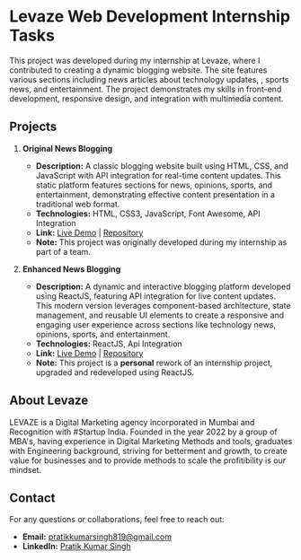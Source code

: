 # Levaze Web Development Internship Tasks

This project was developed during my internship at Levaze, where I contributed to creating a dynamic blogging website. The site features various sections including news articles about technology updates, , sports news, and entertainment. The project demonstrates my skills in front-end development, responsive design, and integration with multimedia content.

## Projects

1. **Original News Blogging**  
   - **Description:** A classic blogging website built using HTML, CSS, and JavaScript with API integration for real-time content updates. This static platform features sections for news, opinions, sports, and entertainment, demonstrating effective content presentation in a traditional web format.
   - **Technologies:** HTML, CSS3, JavaScript, Font Awesome, API Integration  
   - **Link:** [Live Demo](https://news-blogging-3dbfb0.netlify.app/) | [Repository](https://github.com/PratikKumarSingh2503/Levaze-Web-Development-Internship/tree/main/1.Original%20News%20Blogging)
   - **Note:** This project was originally developed during my internship as part of a team.

3. **Enhanced News Blogging**  
   - **Description:** A dynamic and interactive blogging platform developed using ReactJS, featuring API integration for live content updates. This modern version leverages component-based architecture, state management, and reusable UI elements to create a responsive and engaging user experience across sections like technology news, opinions, sports, and entertainment.
   - **Technologies:** ReactJS, Api Integration  
   - **Link:** [Live Demo](https://news-blogging.vercel.app/) | [Repository](https://github.com/PratikKumarSingh2503/Levaze-Web-Development-Internship/tree/main/2.Enhanced%20News%20Blogging)
   - **Note:** This project is a **personal** rework of an internship project, upgraded and redeveloped using ReactJS.
  
## About Levaze

LEVAZE is a Digital Marketing agency incorporated in Mumbai and Recognition with #Startup India. Founded in the year 2022 by a group of MBA's, having experience in Digital Marketing Methods and tools, graduates with Engineering background, striving for betterment and growth, to create value for businesses and to provide methods to scale the profitibility is our mindset.

## Contact

For any questions or collaborations, feel free to reach out:

- **Email:** [pratikkumarsingh819@gmail.com](mailto:pratikkumarsingh819@gmail.com)
- **LinkedIn:** [Pratik Kumar Singh](https://www.linkedin.com/in/pratik-kumar-singh-aa6746221/)
